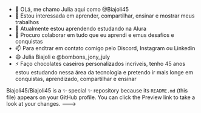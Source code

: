 - 👋  OLá, me chamo Julia aqui como @Biajoli45
- 👀 Estou interessada em aprender, compartilhar, ensinar e mostrar meus trabalhos
- 🌱 Atualmente estou aprendendo estudando na Alura   
- 💞️ Procuro colaborar em tudo que eu aprendi e emus desafios e conquistas
- 📫 Para endtrar em contato comigo pelo Discord, Instagram ou Linkedin
- 😄 Julia Biajoli e @bombons_jony_july
- ⚡ Faço chocolates caseiros personalizados incríveis, tenho 45 anos estou estudando nessa área da tecnologia e pretendo ir mais longe em conquistas, aprendizado, compartilhar e ensinar

Biajoli45/Biajoli45 is a ✨ special ✨ repository because its `README.md` (this file) appears on your GitHub profile.
You can click the Preview link to take a look at your changes.
--->
